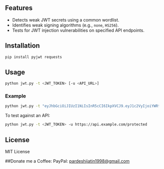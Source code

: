 ## Features
- Detects weak JWT secrets using a common wordlist.
- Identifies weak signing algorithms (e.g., `none`, `HS256`).
- Tests for JWT injection vulnerabilities on specified API endpoints.

## Installation
```bash
pip install pyjwt requests
```

## Usage
```bash
python jwt.py -t <JWT_TOKEN> [-u <API_URL>]
```

### Example
```bash
python jwt.py -t "eyJhbGciOiJIUzI1NiIsInR5cCI6IkpXVCJ9.eyJ1c2VyIjoiYWRtaW4ifQ.SflKxwRJSMeKKF2QT4fwpMeJf36POk6yJV_adQssw5c"
```

To test against an API:
```bash
python jwt.py -t <JWT_TOKEN> -u https://api.example.com/protected
```

## License
MIT License

##Donate me a Coffee:
PayPal: pardeshijatin1998@gmail.com
